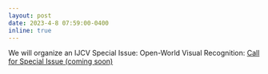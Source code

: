 ```yaml
---
layout: post
date: 2023-4-8 07:59:00-0400
inline: true
---
```


We will organize an IJCV Special Issue: Open-World Visual Recognition: <a href="/others/si/idex.html">Call for Special Issue (coming soon)</a>

